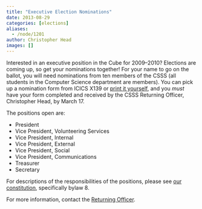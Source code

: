 ```yaml
---
title: "Executive Election Nominations"
date: 2013-08-29
categories: [elections]
aliases:
  - /node/1201
author: Christopher Head
images: []
---
```


<div class="field field-name-body field-type-text-with-summary field-label-hidden"><div class="field-items"><div class="field-item even"><p>Interested in an executive position in the Cube for 2009&#x2013;2010? Elections are coming up, so get your nominations together! For your name to go on the ballot, you will need nominations from ten members of the CSSS (all students in the Computer Science department are members). You can pick up a nomination form from ICICS X139 or <a href="/files/2009-exec-nomination.pdf">print it yourself</a>, and you <em>must</em> have your form completed and received by the CSSS Returning Officer, Christopher Head, by March 17.</p>
<p>The positions open are:</p>
<ul>
<li>President</li>
<li>Vice President, Volunteering Services</li>
<li>Vice President, Internal</li>
<li>Vice President, External</li>
<li>Vice President, Social</li>
<li>Vice President, Communications</li>
<li>Treasurer</li>
<li>Secretary</li>
</ul>
<p>For descriptions of the responsibilities of the positions, please see <a href="/club/about/constitution">our constitution</a>, specifically bylaw 8.</p>
<p>For more information, contact the <a href="/cdn-cgi/l/email-protection#690c050c0a1d0006071a291d010c0a1c0b0c470a08">Returning Officer</a>.</p>
</div></div></div>    <footer>
          </footer>
